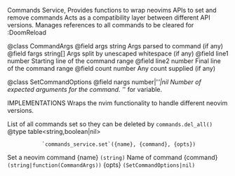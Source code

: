 Commands Service,
Provides functions to wrap neovims APIs to set and remove commands
Acts as a compatibility layer between different API versions.
Manages references to all commands to be cleared for :DoomReload

@class CommandArgs
@field args string Args parsed to command (if any)
@field fargs string[] Args split by unescaped whitespace (if any)
@field line1 number Starting line of the command range
@field line2 number Final line of the command range
@field count number Any count supplied (if any)

@class SetCommandOptions
@field nargs number|'*'|nil Number of expected arguments for the command. '*' for variable.

IMPLEMENTATIONS
Wraps the nvim functionality to handle different neovim versions.

List of all commands set so they can be deleted by `commands.del_all()`
@type table<string,boolean|nil>

               `commands_service.set`({name}, {command}, {opts})
Set a neovim command
{name} `(string)` Name of command
{command} `(string|function(CommandArgs))`
{opts} `(SetCommandOptions|nil)`
